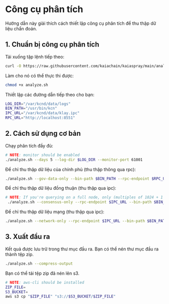 # Công cụ phân tích

Hướng dẫn này giải thích cách thiết lập công cụ phân tích để thu thập dữ liệu chẩn đoán.

## 1. Chuẩn bị công cụ phân tích

Tải xuống tập lệnh tiếp theo:

```bash
curl -O https://raw.githubusercontent.com/kaiachain/kaiaspray/main/analyze.sh
```

Làm cho nó có thể thực thi được:

```bash
chmod +x analyze.sh
```

Thiết lập các đường dẫn tiếp theo cho bạn:

```bash
LOG_DIR="/var/kcnd/data/logs"
BIN_PATH="/usr/bin/kcn"
IPC_URL="/var/kcnd/data/klay.ipc"
RPC_URL="http://localhost:8551"
```

## 2. Cách sử dụng cơ bản

Chạy phân tích đầy đủ:

```bash
# NOTE: monitor should be enabled
./analyze.sh --days 5 --log-dir $LOG_DIR --monitor-port 61001
```

Để chỉ thu thập dữ liệu của chính phủ (thu thập thông qua rpc):

```bash
./analyze.sh --gov-data-only --bin-path $BIN_PATH --rpc-endpoint $RPC_URL --block-height 5
```

Để chỉ thu thập dữ liệu đồng thuận (thu thập qua ipc):

```bash
# NOTE: If you're querying on a full node, only (multiples of 1024 + 1 or recent) block nums are available.
 ./analyze.sh --consensus-only --rpc-endpoint $IPC_URL --bin-path $BIN_PATH --block-height 1025
```

Để chỉ thu thập dữ liệu mạng (thu thập qua ipc):

```bash
./analyze.sh --network-only --rpc-endpoint $IPC_URL --bin-path $BIN_PATH
```

## 3. Xuất đầu ra

Kết quả được lưu trữ trong thư mục đầu ra. Bạn có thể nén thư mục đầu ra thành tệp zip.

```bash
./analyze.sh --compress-output
```

Bạn có thể tải tệp zip đã nén lên s3.

```bash
# NOTE: aws-cli should be installed
ZIP_FILE=
S3_BUCKET=
aws s3 cp "$ZIP_FILE" "s3://$S3_BUCKET/$ZIP_FILE"
```